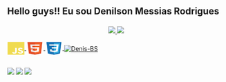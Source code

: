 ## Hello guys!! Eu sou Denilson Messias Rodrigues

###

<div align="center">
  <a href="https://github.com/Denilsonmessias">
  <img height="180em" src="https://github-readme-stats.vercel.app/api?username=Denilsonmessias&show_icons=true&theme=highcontrast&include_all_commits=true&count_private=true"/>
  <img height="180em" src="https://github-readme-stats.vercel.app/api/top-langs/?username=Denilsonmessias&layout=compact&langs_count=7&theme=highcontrast"/>
</div>
  
  <div style="display: inline_block"><br>
  <img align="center" alt="Denis-Js" height="30" width="40" src="https://raw.githubusercontent.com/devicons/devicon/master/icons/javascript/javascript-plain.svg">
  <img align="center" alt="Denis-HTML" height="30" width="40" src="https://raw.githubusercontent.com/devicons/devicon/master/icons/html5/html5-original.svg">
  <img align="center" alt="Denis-CSS" height="30" width="40" src="https://raw.githubusercontent.com/devicons/devicon/master/icons/css3/css3-original.svg">
  <img align="center" alt="Denis-BS" height="30" width="40" src="https://cdn.jsdelivr.net/gh/devicons/devicon/icons/bootstrap/bootstrap-plain-wordmark.svg">
</div>
  
  ##
  
  <div> 
  <a href="https://instagram.com/deniiiss_95" target="_blank"><img src="https://img.shields.io/badge/-Instagram-%23E4405F?style=for-the-badge&logo=instagram&logoColor=white" target="_blank"></a>
  <a href = "mailto:denilsonm95rodrig@gmail.com"><img src="https://img.shields.io/badge/-Gmail-%23333?style=for-the-badge&logo=gmail&logoColor=white" target="_blank"></a>
  <a href="https://www.linkedin.com/in/denilson-messias-rodrigues" target="_blank"><img src="https://img.shields.io/badge/-LinkedIn-%230077B5?style=for-the-badge&logo=linkedin&logoColor=white" target="_blank"></a> 
  
</div>
